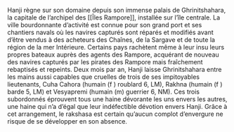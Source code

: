 Hanji règne sur son domaine depuis son immense palais de Ghrinitshahara, la capitale de l’archipel des [[Îles Rampore]], installée sur l’île centrale. La ville bourdonnante d’activité est connue pour son grand port et ses chantiers navals où les navires capturés sont réparés et modifiés avant d’être vendus à des acheteurs des Chaînes, de la Sargave et de toute la région de la mer Intérieure. Certains pays rachètent même à leur insu leurs propres bateaux auprès des agents des Rampore, acquérant de nouveau des navires capturés par les pirates des Rampore mais fraîchement rebaptisés et repeints. Deux mois par an, Hanji laisse Ghrinitshahara entre les mains aussi capables que cruelles de trois de ses impitoyables lieutenants, Cuha Cahora (humain (f ) roublard 6, LM), Rakhna (humain (f ) barde 5, LM) et Vesyapremi (humain (m) guerrier 6, NM). Ces trois subordonnés éprouvent tous une haine dévorante les uns envers les autres, une haine qui n’a d’égal que leur indéfectible dévotion envers Hanji. Grâce à cet arrangement, le rakshasa est certain qu’aucun complot d’envergure ne risque de se développer en son absence.